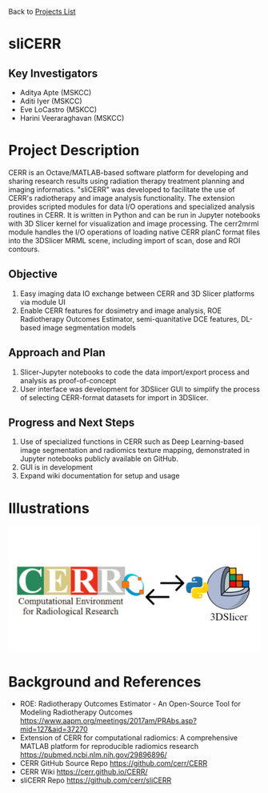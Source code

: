 Back to [Projects List](../../README.md#ProjectsList)

# sliCERR

## Key Investigators

- Aditya Apte (MSKCC)
- Aditi Iyer (MSKCC)
- Eve LoCastro (MSKCC)
- Harini Veeraraghavan (MSKCC)

# Project Description

CERR is an Octave/MATLAB-based software platform for developing and sharing research results using radiation therapy treatment planning and imaging informatics. "sliCERR" was developed to facilitate the use of CERR's radiotherapy and image analysis functionality. The extension provides scripted modules for data I/O operations and specialized analysis routines in CERR. It is written in Python and can be run in Jupyter notebooks with 3D Slicer kernel for visualization and image processing. The cerr2mrml module handles the I/O operations of loading native CERR planC format files into the 3DSlicer MRML scene, including import of scan, dose and ROI contours.

## Objective

<!-- Describe here WHAT you would like to achieve (what you will have as end result). -->

1. Easy imaging data IO exchange between CERR and 3D Slicer platforms via module UI
2. Enable CERR features for dosimetry and image analysis, ROE Radiotherapy Outcomes Estimator, semi-quanitative DCE features, DL-based image segmentation models

## Approach and Plan

<!-- Describe here HOW you would like to achieve the objectives stated above. -->

1. Slicer-Jupyter notebooks to code the data import/export process and analysis as proof-of-concept
2. User interface was development for 3DSlicer GUI to simplify the process of selecting CERR-format datasets for import in 3DSlicer.

## Progress and Next Steps

<!-- Update this section as you make progress, describing of what you have ACTUALLY DONE. If there are specific steps that you could not complete then you can describe them here, too. -->

1. Use of specialized functions in CERR such as Deep Learning-based image segmentation and radiomics texture mapping, demonstrated in Jupyter notebooks publicly available on GitHub. 
2. GUI is in development 
3. Expand wiki documentation for setup and usage

# Illustrations

![Basic Workflow](sliCERR_graphic.png)
<!-- Add pictures and links to videos that demonstrate what has been accomplished.
![Description of picture](Example2.jpg)
![Some more images](Example2.jpg)
-->

# Background and References
* ROE: Radiotherapy Outcomes Estimator - An Open-Source Tool for Modeling Radiotherapy Outcomes https://www.aapm.org/meetings/2017am/PRAbs.asp?mid=127&aid=37270
* Extension of CERR for computational radiomics: A comprehensive MATLAB platform for reproducible radiomics research https://pubmed.ncbi.nlm.nih.gov/29896896/
* CERR GitHub Source Repo https://github.com/cerr/CERR
* CERR Wiki https://cerr.github.io/CERR/
* sliCERR Repo https://github.com/cerr/sliCERR
<!-- If you developed any software, include link to the source code repository. If possible, also add links to sample data, and to any relevant publications. -->
